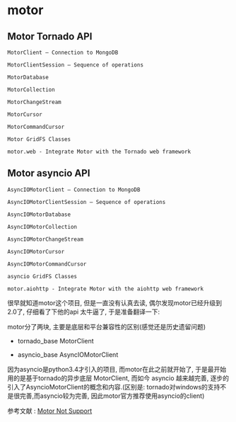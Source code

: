 # motor 


## Motor Tornado API
```
MotorClient – Connection to MongoDB

MotorClientSession – Sequence of operations

MotorDatabase

MotorCollection

MotorChangeStream

MotorCursor

MotorCommandCursor

Motor GridFS Classes

motor.web - Integrate Motor with the Tornado web framework
```
## Motor asyncio API
```
AsyncIOMotorClient – Connection to MongoDB

AsyncIOMotorClientSession – Sequence of operations

AsyncIOMotorDatabase

AsyncIOMotorCollection

AsyncIOMotorChangeStream

AsyncIOMotorCursor

AsyncIOMotorCommandCursor

asyncio GridFS Classes

motor.aiohttp - Integrate Motor with the aiohttp web framework

```
很早就知道motor这个项目, 但是一直没有认真去读, 偶尔发现motor已经升级到2.0了, 仔细看了下他的api 太牛逼了, 于是准备翻译一下:


motor分了两块, 主要是底层和平台兼容性的区别(感觉还是历史遗留问题)

- tornado_base  MotorClient 

- asyncio_base  AsyncIOMotorClient


因为asyncio是python3.4才引入的项目, 而motor在此之前就开始了, 于是最开始用的是基于tornado的异步底层 MotorClient, 而如今 asyncio
越来越完善, 逐步的引入了AsyncioMotorClient的概念和内容.(区别是: tornado对windows的支持不是很完善,而asyncio较为完善, 因此motor官方推荐使用asyncio的client)


参考文献 : [Motor Not Support](http://motor.readthedocs.io/en/stable/requirements.html#not-supported)